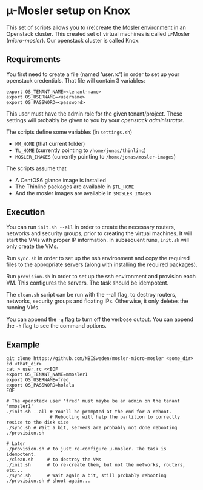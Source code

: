 # µ-Mosler setup on Knox

This set of scripts allows you to (re)create the
[Mosler environment](https://mosler.bils.se) in an Openstack cluster.
This created set of virtual machines is called µ-Mosler
(*micro-mosler*). Our openstack cluster is called Knox.

## Requirements
You first need to create a file (named 'user.rc') in order to set up your openstack credentials. That file will contain 3 variables:

	export OS_TENANT_NAME=<tenant-name>
	export OS_USERNAME=<username>
	export OS_PASSWORD=<password>

This user must have the admin role for the given tenant/project. These
settings will probably be given to you by your _openstack administrator_.

The scripts define some variables (in `settings.sh`)
* `MM_HOME` (that current folder)
* `TL_HOME` (currently pointing to `/home/jonas/thinlinc`)
* `MOSLER_IMAGES` (currently pointing to `/home/jonas/mosler-images`)

The scripts assume that 
* A CentOS6 glance image is installed
* The Thinlinc packages are available in `$TL_HOME`
* And the mosler images are available in `$MOSLER_IMAGES`

## Execution
You can run `init.sh --all` in order to create the necessary routers,
networks and security groups, prior to creating the virtual machines.
It will start the VMs with proper IP information. In subsequent runs,
`init.sh` will only create the VMs.

Run `sync.sh` in order to set up the ssh environment and copy the
required files to the appropriate servers (along with installing the
required packages).

Run `provision.sh` in order to set up the ssh environment and
provision each VM. This configures the servers. The task should be
idempotent.

The `clean.sh` script can be run with the --all flag, to destroy
routers, networks, security groups and floating IPs.  Otherwise, it
only deletes the running VMs.

You can append the `-q` flag to turn off the verbose output.
You can append the `-h` flag to see the command options.

## Example
	git clone https://github.com/NBISweden/mosler-micro-mosler <some_dir>
	cd <that_dir>
	cat > user.rc <<EOF
	export OS_TENANT_NAME=mmosler1 
	export OS_USERNAME=fred
	export OS_PASSWORD=holala
	EOF

	# The openstack user 'fred' must maybe be an admin on the tenant 'mmosler1'
	./init.sh --all # You'll be prompted at the end for a reboot.
	                # Rebooting will help the partition to correctly resize to the disk size
	./sync.sh # Wait a bit, servers are probably not done rebooting
	./provision.sh 
	
	# Later
	./provision.sh # to just re-configure µ-mosler. The task is idempotent.
	./clean.sh     # to destroy the VMs
	./init.sh      # to re-create them, but not the networks, routers, etc...
	./sync.sh      # Wait again a bit, still probably rebooting
	./provision.sh # shoot again...

